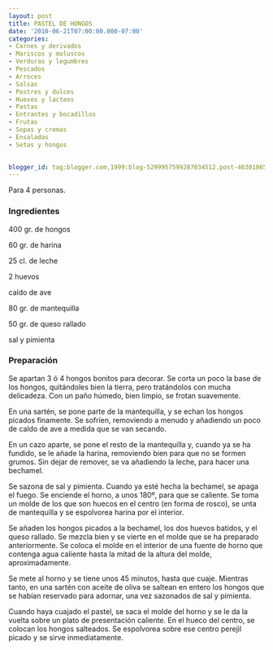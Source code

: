 ```yaml
---
layout: post
title: PASTEL DE HONGOS
date: '2010-06-21T07:00:00.000-07:00'
categories:
- Carnes y derivados
- Mariscos y moluscos
- Verduras y legumbres
- Pescados
- Arroces
- Salsas
- Postres y dulces
- Huevos y lacteos
- Pastas
- Entrantes y bocadillos
- Frutas
- Sopas y cremas
- Ensaladas
- Setas y hongos
 

blogger_id: tag:blogger.com,1999:blog-5299957599287034512.post-4630106519707014686
---
```


Para 4 personas.

<h3>Ingredientes</h3>

400 gr. de hongos

60 gr. de harina

25 cl. de leche

2 huevos

caldo de ave

80 gr. de mantequilla

50 gr. de queso rallado

sal y pimienta

<h3>Preparación</h3>

Se apartan 3 ó 4 hongos bonitos para decorar. Se corta un poco la base de los hongos, quitándoles bien la tierra, pero tratándolos con mucha delicadeza. Con un paño húmedo, bien limpio, se frotan suavemente.

En una sartén, se pone parte de la mantequilla, y se echan los hongos picados finamente. Se sofríen, removiendo a menudo y añadiendo un poco de caldo de ave a medida que se van secando.

En un cazo aparte, se pone el resto de la mantequilla y, cuando ya se ha fundido, se le añade la harina, removiendo bien para que no se formen grumos. Sin dejar de remover, se va añadiendo la leche, para hacer una bechamel.

Se sazona de sal y pimienta. Cuando ya esté hecha la bechamel, se apaga el fuego. Se enciende el horno, a unos 180&ordm;, para que se caliente. Se toma un molde de los que son huecos en el centro (en forma de rosco), se unta de mantequilla y se espolvorea harina por el interior.

Se añaden los hongos picados a la bechamel, los dos huevos batidos, y el queso rallado. Se mezcla bien y se vierte en el molde que se ha preparado anteriormente. Se coloca el molde en el interior de una fuente de horno que contenga agua caliente hasta la mitad de la altura del molde, aproximadamente.

Se mete al horno y se tiene unos 45 minutos, hasta que cuaje. Mientras tanto, en una sartén con aceite de oliva se saltean en entero los hongos que se habían reservado para adornar, una vez sazonados de sal y pimienta.

Cuando haya cuajado el pastel, se saca el molde del horno y se le da la vuelta sobre un plato de presentación caliente. En el hueco del centro, se colocan los hongos salteados. Se espolvorea sobre ese centro perejil picado y se sirve inmediatamente.

